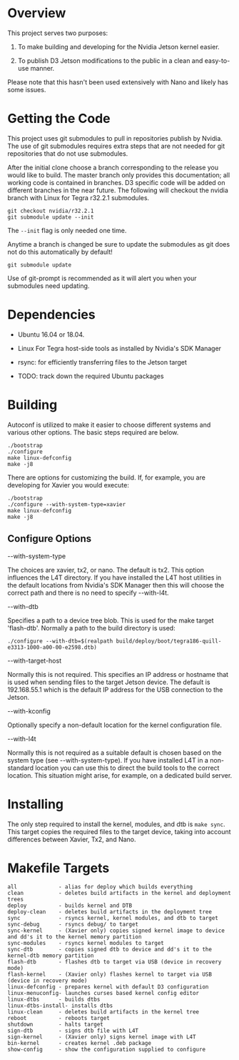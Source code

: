 # Overview

This project serves two purposes:

1. To make building and developing for the Nvidia Jetson kernel easier.

2. To publish D3 Jetson modifications to the public in a clean and
   easy-to-use manner.

Please note that this hasn't been used extensively with Nano and
likely has some issues.

# Getting the Code

This project uses git submodules to pull in repositories publish by
Nvidia. The use of git submodules requires extra steps that are not
needed for git repositories that do not use submodules.

After the initial clone choose a branch corresponding to the release
you would like to build. The master branch only provides this
documentation; all working code is contained in branches.  D3 specific
code will be added on different branches in the near future. The
following will checkout the nvidia branch with Linux for Tegra r32.2.1
submodules.

```
git checkout nvidia/r32.2.1
git submodule update --init
```

The `--init` flag is only needed one time.

Anytime a branch is changed be sure to update the submodules as git
does not do this automatically by default!

```
git submodule update
```

Use of git-prompt is recommended as it will alert you when your
submodules need updating.

# Dependencies

 * Ubuntu 16.04 or 18.04.

 * Linux For Tegra host-side tools as installed by Nvidia's SDK Manager

 * rsync: for efficiently transferring files to the Jetson target

 * TODO: track down the required Ubuntu packages


# Building

Autoconf is utilized to make it easier to choose different systems and
various other options. The basic steps required are below.

```
./bootstrap
./configure
make linux-defconfig
make -j8
```

There are options for customizing the build. If, for example, you are
developing for Xavier you would execute:

```
./bootstrap
./configure --with-system-type=xavier
make linux-defconfig
make -j8
```


## Configure Options

--with-system-type

The choices are xavier, tx2, or nano. The default is tx2. This option
influences the L4T directory. If you have installed the L4T host
utilities in the default locations from Nvidia's SDK Manager then this
will choose the correct path and there is no need to specify
--with-l4t.

--with-dtb

Specifies a path to a device tree blob. This is used for the make
target 'flash-dtb'. Normally a path to the build directory is used:

```
./configure --with-dtb=$(realpath build/deploy/boot/tegra186-quill-e3313-1000-a00-00-e2598.dtb)
```

--with-target-host

Normally this is not required. This specifies an IP address or
hostname that is used when sending files to the target Jetson
device. The default is 192.168.55.1 which is the default IP address
for the USB connection to the Jetson.

--with-kconfig

Optionally specify a non-default location for the kernel configuration
file.

--with-l4t

Normally this is not required as a suitable default is chosen based on
the system type (see --with-system-type). If you have installed L4T in
a non-standard location you can use this to direct the build tools to
the correct location. This situation might arise, for example, on a
dedicated build server.

# Installing

The only step required to install the kernel, modules, and dtb is
`make sync`. This target copies the required files to the target
device, taking into account differences between Xavier, Tx2, and Nano.


# Makefile Targets

	all             - alias for deploy which builds everything
	clean           - deletes build artifacts in the kernel and deployment trees
	deploy          - builds kernel and DTB
	deploy-clean    - deletes build artifacts in the deployment tree
	sync            - rsyncs kernel, kernel modules, and dtb to target
	sync-debug      - rsyncs debug/ to target
	sync-kernel     - (Xavier only) copies signed kernel image to device and dd's it to the kernel memory partition
	sync-modules    - rsyncs kernel modules to target
	sync-dtb        - copies signed dtb to device and dd's it to the kernel-dtb memory partition
	flash-dtb       - flashes dtb to target via USB (device in recovery mode)
	flash-kernel    - (Xavier only) flashes kernel to target via USB (device in recovery mode)
	linux-defconfig - prepares kernel with default D3 configuration
	linux-menuconfig- launches curses based kernel config editor
	linux-dtbs      - builds dtbs
	linux-dtbs-install- installs dtbs
	linux-clean     - deletes build artifacts in the kernel tree
	reboot          - reboots target
	shutdown        - halts target
	sign-dtb        - signs dtb file with L4T
	sign-kernel     - (Xavier only) signs kernel image with L4T
	bin-kernel      - creates kernel .deb package
	show-config     - show the configuration supplied to configure

